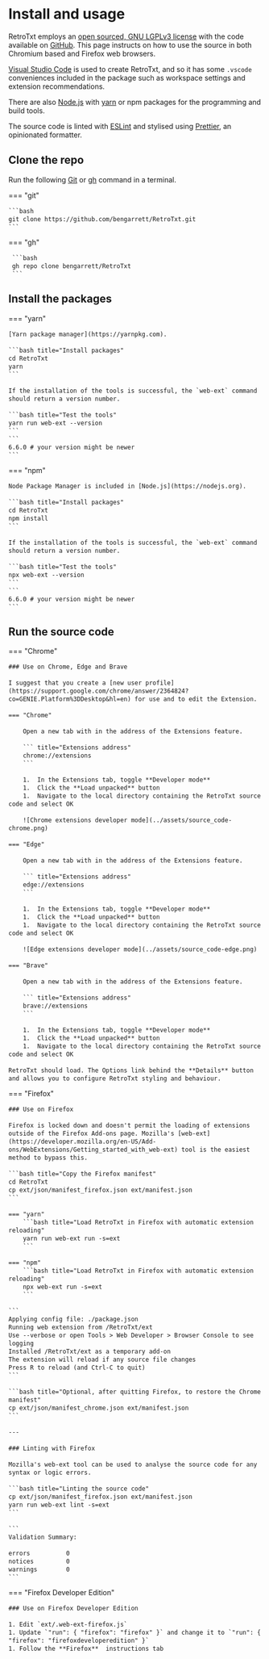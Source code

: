 # Install and usage

RetroTxt employs an [open sourced, GNU LGPLv3 license](https://choosealicense.com/licenses/lgpl-3.0/) with the code available on [GitHub](https://github.com/bengarrett/RetroTxt). This page instructs on how to use the source in both Chromium based and Firefox web browsers.

[Visual Studio Code](https://code.visualstudio.com) is used to create RetroTxt, and so it has some `.vscode` conveniences included in the package such as workspace settings and extension recommendations.

There are also [Node.js](https://nodejs.org) with [yarn](https://yarnpkg.com/) or npm packages for the programming and build tools.

The source code is linted with [ESLint](https://eslint.org/) and stylised using [Prettier](https://prettier.io/), an opinionated formatter.

## Clone the repo

Run the following [Git](https://git-scm.com) or [gh](https://cli.github.com) command in a terminal.

=== "git"

    ```bash
    git clone https://github.com/bengarrett/RetroTxt.git
    ```

=== "gh"

     ```bash
     gh repo clone bengarrett/RetroTxt
     ```

## Install the packages

=== "yarn"

    [Yarn package manager](https://yarnpkg.com).

    ```bash title="Install packages"
    cd RetroTxt
    yarn
    ```

    If the installation of the tools is successful, the `web-ext` command should return a version number.

    ```bash title="Test the tools"
    yarn run web-ext --version
    ```
    ```
    6.6.0 # your version might be newer
    ```

=== "npm"

    Node Package Manager is included in [Node.js](https://nodejs.org).

    ```bash title="Install packages"
    cd RetroTxt
    npm install
    ```

    If the installation of the tools is successful, the `web-ext` command should return a version number.

    ```bash title="Test the tools"
    npx web-ext --version
    ```
    ```
    6.6.0 # your version might be newer
    ```

## Run the source code

=== "Chrome"

    ### Use on Chrome, Edge and Brave

    I suggest that you create a [new user profile](https://support.google.com/chrome/answer/2364824?co=GENIE.Platform%3DDesktop&hl=en) for use and to edit the Extension.

    === "Chrome"

        Open a new tab with in the address of the Extensions feature.

        ``` title="Extensions address"
        chrome://extensions
        ```

        1.  In the Extensions tab, toggle **Developer mode**
        1.  Click the **Load unpacked** button
        1.  Navigate to the local directory containing the RetroTxt source code and select OK

        ![Chrome extensions developer mode](../assets/source_code-chrome.png)

    === "Edge"

        Open a new tab with in the address of the Extensions feature.

        ``` title="Extensions address"
        edge://extensions
        ```

        1.  In the Extensions tab, toggle **Developer mode**
        1.  Click the **Load unpacked** button
        1.  Navigate to the local directory containing the RetroTxt source code and select OK

        ![Edge extensions developer mode](../assets/source_code-edge.png)

    === "Brave"

        Open a new tab with in the address of the Extensions feature.

        ``` title="Extensions address"
        brave://extensions
        ```

        1.  In the Extensions tab, toggle **Developer mode**
        1.  Click the **Load unpacked** button
        1.  Navigate to the local directory containing the RetroTxt source code and select OK

    RetroTxt should load. The Options link behind the **Details** button and allows you to configure RetroTxt styling and behaviour.

=== "Firefox"

    ### Use on Firefox

    Firefox is locked down and doesn't permit the loading of extensions outside of the Firefox Add-ons page. Mozilla's [web-ext](https://developer.mozilla.org/en-US/Add-ons/WebExtensions/Getting_started_with_web-ext) tool is the easiest method to bypass this.

    ```bash title="Copy the Firefox manifest"
    cd RetroTxt
    cp ext/json/manifest_firefox.json ext/manifest.json
    ```

    === "yarn"
        ```bash title="Load RetroTxt in Firefox with automatic extension reloading"
        yarn run web-ext run -s=ext
        ```

    === "npm"
        ```bash title="Load RetroTxt in Firefox with automatic extension reloading"
        npx web-ext run -s=ext
        ```

    ```
    Applying config file: ./package.json
    Running web extension from /RetroTxt/ext
    Use --verbose or open Tools > Web Developer > Browser Console to see logging
    Installed /RetroTxt/ext as a temporary add-on
    The extension will reload if any source file changes
    Press R to reload (and Ctrl-C to quit)
    ```

    ```bash title="Optional, after quitting Firefox, to restore the Chrome manifest"
    cp ext/json/manifest_chrome.json ext/manifest.json
    ```

    ---

    ### Linting with Firefox

    Mozilla's web-ext tool can be used to analyse the source code for any syntax or logic errors.

    ```bash title="Linting the source code"
    cp ext/json/manifest_firefox.json ext/manifest.json
    yarn run web-ext lint -s=ext
    ```

    ```
    Validation Summary:

    errors          0
    notices         0
    warnings        0
    ```

=== "Firefox Developer Edition"

    ### Use on Firefox Developer Edition

    1. Edit `ext/.web-ext-firefox.js`
    1. Update `"run": { "firefox": "firefox" }` and change it to `"run": { "firefox": "firefoxdeveloperedition" }`
    1. Follow the **Firefox**  instructions tab
